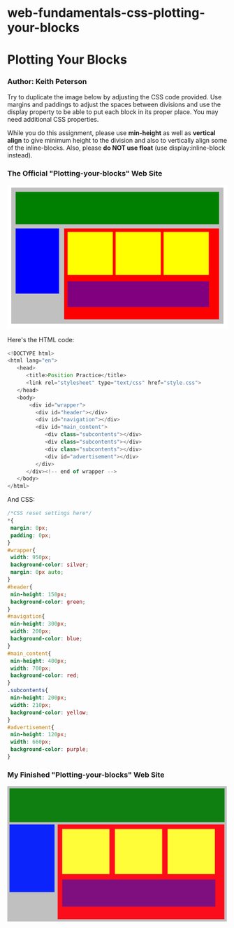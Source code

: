 # web-fundamentals-css-plotting-your-blocks

# Plotting Your Blocks

### Author: Keith Peterson

Try to duplicate the image below by adjusting the CSS code provided. Use margins and paddings to adjust the spaces between divisions and use the display property to be able to put each block in its proper place. You may need additional CSS properties.

While you do this assignment, please use **min-height** as well as **vertical align** to give minimum height to the division and also to vertically align some of the inline-blocks.  Also, please **do NOT use float** (use display:inline-block instead).

### The Official "Plotting-your-blocks" Web Site
![Image of finished blocks](./images/position-blocks.png)

Here's the HTML code:
```javascript
<!DOCTYPE html>
<html lang="en">
   <head>
      <title>Position Practice</title>
      <link rel="stylesheet" type="text/css" href="style.css">
   </head>
   <body>
       <div id="wrapper">
         <div id="header"></div>
         <div id="navigation"></div>
         <div id="main_content">
            <div class="subcontents"></div>
            <div class="subcontents"></div>
            <div class="subcontents"></div>
            <div id="advertisement"></div>
         </div>
      </div><!-- end of wrapper -->
   </body>
</html>
```

And CSS:

```css
/*CSS reset settings here*/
*{
 margin: 0px;
 padding: 0px;
}
#wrapper{
 width: 950px;
 background-color: silver;
 margin: 0px auto;
}
#header{
 min-height: 150px;
 background-color: green;
}
#navigation{
 min-height: 300px;
 width: 200px;
 background-color: blue;
}
#main_content{
 min-height: 400px;
 width: 700px;
 background-color: red;
}
.subcontents{
 min-height: 200px;
 width: 210px;
 background-color: yellow;
}
#advertisement{
 min-height: 120px;
 width: 660px;
 background-color: purple;
}
```

### My Finished "Plotting-your-blocks" Web Site
![Image of My "Plotting-your-blocks" Web Site](./images/my-finished-web-site.png)



